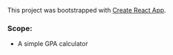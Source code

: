 This project was bootstrapped with [Create React App](https://github.com/facebook/create-react-app).

### Scope:
 - A simple GPA calculator